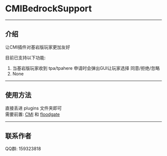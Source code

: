 # CMIBedrockSupport

------
## 介绍

让CMI插件对基岩版玩家更加友好  
  
目前已支持以下功能:  
 1. 当基岩版玩家收到 tpa/tpahere 申请时会弹出GUI让玩家选择 同意/拒绝/忽略
 2. None

------

## 使用方法

直接丢进 plugins 文件夹即可  
需要前置: [CMI][1] 和 [floodgate][2]  

------

## 联系作者
QQ群: 159323818


  [1]: https://www.spigotmc.org/resources/cmi-298-commands-insane-kits-portals-essentials-economy-mysql-sqlite-much-more.3742/
  [2]: https://github.com/GeyserMC/Floodgate
